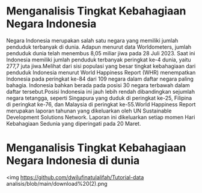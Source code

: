 # Menganalisis Tingkat Kebahagiaan Negara Indonesia
  Negara Indonesia merupakan salah satu negara yang memiliki jumlah penduduk terbanyak di dunia. Adapun menurut data Worldometers, jumlah penduduk dunia telah menembus 8,05 miliar jiwa pada 28 Juli 2023. Saat ini Indonesia memiliki jumlah penduduk terbanyak peringkat ke-4 dunia, yaitu 277,7 juta jiwa.Melihat dari sisi populasi yang besar tingkat kebahagiaan dari penduduk Indonesia menurut World Happiness Report (WHR) menempatkan Indonesia pada peringkat ke-84 dari 109 negara dalam daftar negara paling bahagia. Indonesia bahkan berada pada posisi 30 negara terbawah dalam daftar tersebut.Posisi Indonesia ini jauh lebih rendah dibandingkan sejumlah negara tetangga, seperti Singapura yang duduk di peringkat ke-25, Filipina di peringkat ke-76, dan Malaysia di peringkat ke-55.World Happiness Report merupakan laporan tahunan yang dikeluarkan oleh UN Sustainable Development Solutions Network. Laporan ini dikeluarkan setiap momen Hari Kebahagiaan Sedunia yang diperingati pada 20 Maret.
# Menganalisis Tingkat Kebahagiaan Negara Indonesia di dunia 
<img https://github.com/dwilufinatulalifah/Tutorial-data analisis/blob/main/download%20(2).png
